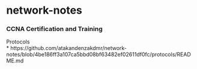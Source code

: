 # network-notes
### CCNA Certification and Training

<summary> Protocols </summary>
* https://github.com/atakandenzakdmr/network-notes/blob/4be186ff3a107ca5bbd08bf63482ef02611df0fc/protocols/README.md
